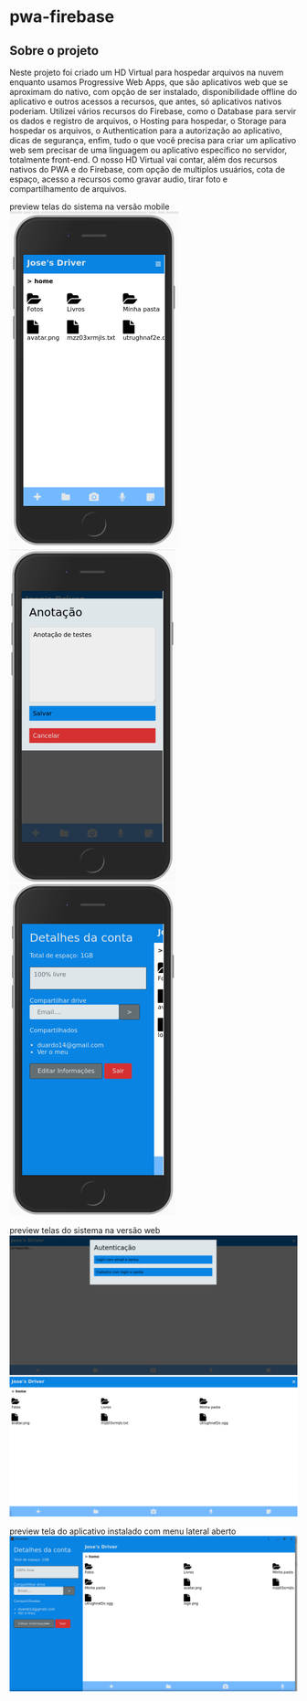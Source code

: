 # pwa-firebase

## Sobre o projeto

Neste projeto foi criado um HD Virtual para hospedar arquivos na nuvem 
enquanto usamos Progressive Web Apps, que são aplicativos web que se 
aproximam do nativo, com opção de ser instalado, disponibilidade offline 
do aplicativo e outros acessos a recursos, que antes, só aplicativos nativos poderiam. 
Utilizei vários recursos do Firebase, como o Database para servir os dados e registro de arquivos, 
o Hosting para hospedar, o Storage para hospedar os arquivos, o Authentication para a autorização ao
 aplicativo, dicas de segurança, enfim, tudo o que você precisa para criar um aplicativo web sem 
 precisar de uma linguagem ou aplicativo específico no servidor, totalmente front-end. 
 O nosso HD Virtual vai contar, além dos recursos nativos do PWA e do Firebase, com opção de 
 multiplos usuários, cota de espaço, acesso a recursos como gravar audio, tirar foto e 
 compartilhamento de arquivos.

preview telas do sistema  na versão mobile  
![](git/mobile.png)![](git/mobile2.png)![](git/mobile3.png)  


preview telas do sistema na versão web  
![](git/web1.png)![](git/web2.png)

preview tela do aplicativo instalado com menu lateral aberto  
![](git/pwa.png)

